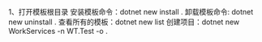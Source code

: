 1、打开模板根目录
安装模板命令：dotnet new install .
卸载模板命令: dotnet new uninstall .
查看所有的模板：dotnet  new  list 
创建项目：dotnet new WorkServices -n WT.Test -o .

